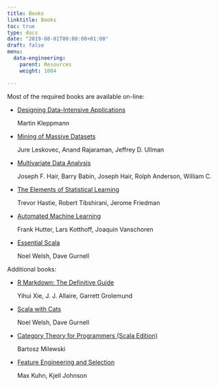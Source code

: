 ```yaml
---
title: Books
linktitle: Books
toc: true
type: docs
date: "2019-08-01T00:00:00+01:00"
draft: false
menu:
  data-engineering:
    parent: Resources
    weight: 1004

---
```


Most of the required books are available on-line:

* [Designing Data-Intensive Applications]

    Martin Kleppmann  
 
* [Mining of Massive Datasets]
    
    Jure Leskovec, Anand Rajaraman, Jeffrey D. Ullman

* [Multivariate Data Analysis]

  Joseph F. Hair, Barry Babin, Joseph Hair, Rolph Anderson, William C.

* [The Elements of Statistical Learning]

    Trevor Hastie, Robert Tibshirani, Jerome Friedman
    
* [Automated Machine Learning] 

    Frank Hutter, Lars Kotthoff, Joaquin Vanschoren
    
* [Essential Scala] 
    
    Noel Welsh, Dave Gurnell

Additional books: 

* [R Markdown: The Definitive Guide] 

    Yihui Xie, J. J. Allaire, Garrett Grolemund

* [Scala with Cats] 

    Noel Welsh, Dave Gurnell
    
* [Category Theory for Programmers (Scala Edition)] 

    Bartosz Milewski
    
* [Feature Engineering and Selection] 

    Max Kuhn, Kjell Johnson

[Designing Data-Intensive Applications]: https://dataintensive.net/
[R Markdown: The Definitive Guide]: https://bookdown.org/yihui/rmarkdown/
[Multivariate Data Analysis]: https://is.muni.cz/el/1423/podzim2017/PSY028/um/_Hair_-_Multivariate_data_analysis_7th_revised.pdf
[An Introduction to Statistical Learning]: http://faculty.marshall.usc.edu/gareth-james/ISL/
[The Elements of Statistical Learning]: https://web.stanford.edu/~hastie/ElemStatLearn/
[Essential Scala]: https://underscore.io/books/essential-scala/
[Scala with Cats]: https://underscore.io/books/scala-with-cats/
[Category Theory for Programmers (Scala Edition)]: https://github.com/hmemcpy/milewski-ctfp-pdf/releases
[Mining of Massive Datasets]: http://infolab.stanford.edu/~ullman/mmds/book.pdf
[Generalized Linear Models for Insurance Data]: https://feb.kuleuven.be/public/u0017833/boek.pdf
[Monographs on Statistics and Applied Probability 37]: http://www.utstat.toronto.edu/~brunner/oldclass/2201s11/readings/glmbook.pdf
[Feature Engineering and Selection]: http://www.feat.engineering/
[Automated Machine Learning]: https://www.automl.org/wp-content/uploads/2019/05/AutoML_Book.pdf
